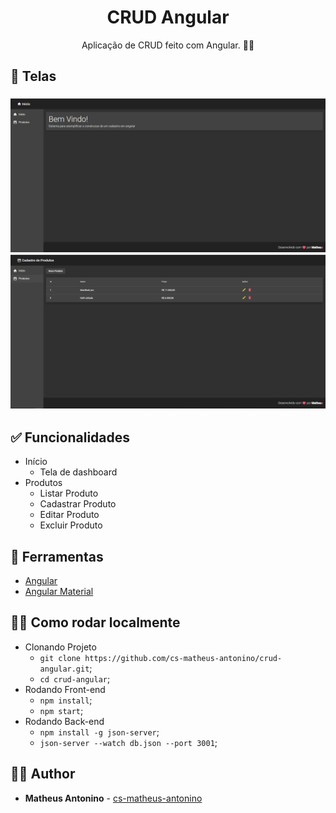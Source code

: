 <h1 align="center">
  <strong>CRUD Angular</strong>
</h1> 

<p align="center">
Aplicação de CRUD feito com Angular. 👨‍💻
</p> 

## 🎨 Telas

<h3 align="center">
  <img alt="CRUD Angular" 
    src="./screenshots/home.PNG?raw=true" width="1000px"/>
  <img alt="CRUD Angular" 
    src="./screenshots/produtos.PNG?raw=true" width="1000px"/>
</h3>

## ✅ Funcionalidades
- Início
  - Tela de dashboard
- Produtos
  - Listar Produto
  - Cadastrar Produto
  - Editar Produto
  - Excluir Produto

## 🧰 Ferramentas

- [Angular](https://angular.io/docs)
- [Angular Material](https://material.angular.io/)

## 👩‍🏫 Como rodar localmente

- Clonando Projeto
  - `git clone https://github.com/cs-matheus-antonino/crud-angular.git`;
  - `cd crud-angular`;
- Rodando Front-end
  - `npm install`;
  - `npm start`;
- Rodando Back-end
  - `npm install -g json-server`;
  - `json-server --watch db.json --port 3001`;
 
## 🙋‍♂️ Author

* **Matheus Antonino** - [cs-matheus-antonino](https://github.com/cs-matheus-antonino)
